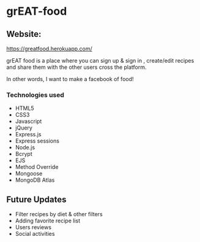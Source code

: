 # grEAT-food
## Website:
https://greatfood.herokuapp.com/

grEAT food is a place where you can sign up & sign in , create/edit recipes and share them with the other users cross the platform.

In other words, I want to make a facebook of food!

### Technologies used
- HTML5
- CSS3
- Javascript
- jQuery
- Express.js
- Express sessions
- Node.js
- Bcrypt
- EJS
- Method Override
- Mongoose
- MongoDB Atlas


## Future Updates

- Filter recipes by diet & other filters
- Adding favorite recipe list
- Users reviews
- Social activities




